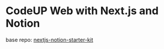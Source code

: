 # CodeUP Web with Next.js and Notion

base repo: [nextjs-notion-starter-kit](https://github.com/transitive-bullshit/nextjs-notion-starter-kit)

